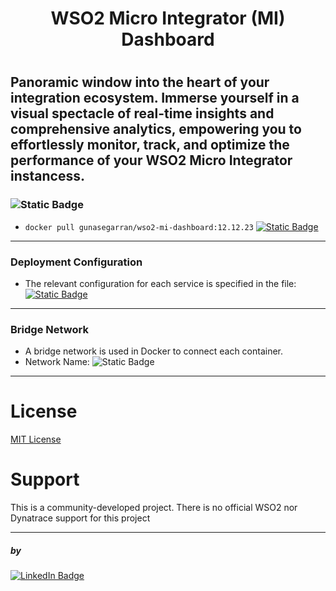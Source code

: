 <h1> <center> WSO2 Micro Integrator (MI) Dashboard </center><h1>

<h2>Panoramic window into the heart of your integration ecosystem. Immerse yourself in a visual spectacle of real-time insights and comprehensive analytics, empowering you to effortlessly monitor, track, and optimize the performance of your WSO2 Micro Integrator instancess.</h2>


### ![Static Badge](https://shields.io/badge/WSO2_Micro_Integrator_Dashboard-lightgrey?logo=wordpress&style=for-the-badge&logoColor=black&labelColor=orange)
- `docker pull gunasegarran/wso2-mi-dashboard:12.12.23`
[![Static Badge](https://img.shields.io/badge/12.12.23-blue?style=for-the-badge&logo=docker&logoColor=blue&label=gunasegarran/wso2-mi&labelColor=grey&color=lightblue)](https://hub.docker.com/repository/docker/gunasegarran/wso2-mi-dashboard/general)

-----

### Deployment Configuration
- The relevant configuration for each service is specified in the file:
[![Static Badge](https://img.shields.io/badge/TOML-lightgrey?style=for-the-badge&logo=toml&logoColor=with&label=deployment&labelColor=grey&color=red)](conf/mi-dashboard/conf/deployment.toml)


----
### Bridge Network

- A bridge network is used in Docker to connect each container.
- Network Name: 
![Static Badge](https://img.shields.io/badge/middleware--network-323330?style=for-the-badge&logo=dotnet&logoColor=white)


------

# License

[MIT License](LICENSE)

# Support
This is a community-developed project. There is no official WSO2 nor Dynatrace support for this project


----
##### by
[![LinkedIn Badge](https://img.shields.io/badge/gunasegarran-323330?style=for-the-adge&logo=linkedin&logoColor=blue)](https://www.linkedin.com/in/gunasegarran/)